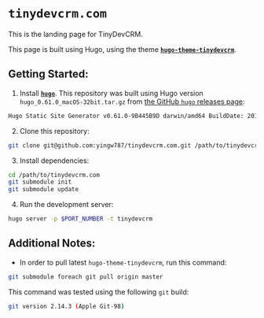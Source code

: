 # `tinydevcrm.com`

This is the landing page for TinyDevCRM.

This page is built using Hugo, using the theme
[**`hugo-theme-tinydevcrm`**](https://github.com/yingw787/hugo-theme-tinydevcrm).

## Getting Started:

1.  Install [**`hugo`**](https://gohugo.io). This repository was built using
    Hugo version `hugo_0.61.0_macOS-32bit.tar.gz` from [the GitHub `hugo`
    releases page](https://github.com/gohugoio/hugo/releases/tag/v0.61.0):

```bash
Hugo Static Site Generator v0.61.0-9B445B9D darwin/amd64 BuildDate: 2019-12-11T08:26:39Z
```

2. Clone this repository:

```bash
git clone git@github.com:yingw787/tinydevcrm.com.git /path/to/tinydevcrm.com
```

3. Install dependencies:

```bash
cd /path/to/tinydevcrm.com
git submodule init
git submodule update
```

4. Run the development server:

```bash
hugo server -p $PORT_NUMBER -t tinydevcrm
```

## Additional Notes:

- In order to pull latest `hugo-theme-tinydevcrm`, run this command:

```bash
git submodule foreach git pull origin master
```

This command was tested using the following `git` build:

```bash
git version 2.14.3 (Apple Git-98)
```
